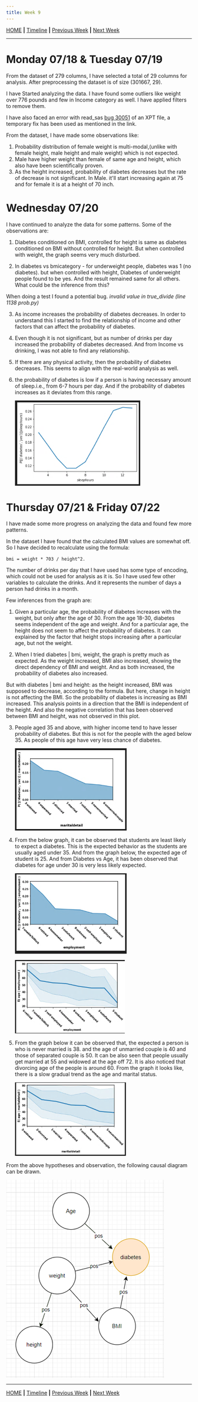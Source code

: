 ```yaml
---
title: Week 9
---
```


[HOME](https://arungaonkar.github.io/HPCC-Causality/) **|**
[Timeline](https://arungaonkar.github.io/HPCC-Causality/index.html#timeline) **|**
[Previous Week](https://arungaonkar.github.io/HPCC-Causality/week8.html) **|**
[Next Week](https://arungaonkar.github.io/HPCC-Causality/week10.html)

---

# Monday 07/18 & Tuesday 07/19

From the dataset of 279 columns, I have selected a total of 29 columns for analysis. After preprocessing the dataset is of size (301667, 29).

I have Started analyzing the data. I have found some outliers like weight over 776 pounds and few in Income category as well. I have applied filters to remove them.

I have also faced an error with read_sas [bug 30051](https://github.com/pandas-dev/pandas/issues/30051) of an XPT file, a temporary fix has been used as mentioned in the link.

From the dataset, I have made some observations like:

1. Probability distribution of female weight is multi-modal,(unlike with female height, male height and male weight) which is not expected.
2. Male have higher weight than female of same age and height, which also have been scientifically proven.
3. As the height increased, probability of diabetes decreases but the rate of decrease is not significant. In Male. it'll start increasing again at 75 and for female it is at a height of 70 inch.

# Wednesday 07/20

I have continued to analyze the data for some patterns. Some of the observations are:

1. Diabetes conditioned on BMI, controlled for height is same as diabetes conditioned on BMI without controlled for height. But when controlled with weight, the graph seems very much disturbed.

2. In diabetes vs bmicategory - for underweight people, diabetes was 1 (no diabetes). but when controlled with height, Diabetes of underweight people found to be yes. And the result remained same for all others. What could be the inference from this?

When doing a test I found a potential bug. *invalid value in true_divide (line 1138 prob.py)*

3. As income increases the probability of diabetes decreases. In order to understand this I started to find the relationship of income and other factors that can affect the probability of diabetes.

4. Even though it is not significant, but as number of drinks per day increased the probability of diabetes decreased. And from Income vs drinking, I was not able to find any relationship.

5. If there are any physical activity, then the probability of diabetes decreases. This seems to align with the real-world analysis as well.

6. the probability of diabetes is low if a person is having necessary amount of sleep.i.e., from 6-7 hours per day. And if the probability of diabetes increases as it deviates from this range.

    ![db_sleep](imgs/db_sleep.png)

# Thursday 07/21 & Friday 07/22

I have made some more progress on analyzing the data and found few more patterns.

In the dataset I have found that the calculated BMI values are somewhat off. So I have decided to recalculate using the formula:

```text
bmi = weight * 703 / height^2.
```

The number of drinks per day that I have used has some type of encoding, which could not be used for analysis as it is. So I have used few other variables to calculate the drinks. And it represents the number of days a person had drinks in a month.

Few inferences from the graph are:

1. Given a particular age, the probability of diabetes increases with the weight, but only after the age of 30. From the age 18-30, diabetes seems independent of the age and weight. And for a particular age, the height does not seem to affect the probability of diabetes. It can explained by the factor that height stops increasing after a particular age, but not the weight.

    <!-- ![db_bmicat](imgs/db_bmicat.png) -->

2. When I tried diabetes | bmi, weight, the graph is pretty much as expected. As the weight increased, BMI  also increased, showing the direct dependency of BMI and weight. And as both increased, the probability of diabetes also increased.

But with diabetes | bmi and height: as the height increased, BMI was supposed to decrease, according to the formula. But here, change in height is not affecting the BMI. So the probability of diabetes is increasing as BMI increased. This analysis points in a direction that the BMI is independent of the height. And also the negative correlation that has been observed between BMI and height, was not observed in this plot.

3. People aged 35 and above, with higher income tend to have lesser probability of diabetes. But this is not for the people with the aged below 35. As people of this age have very less chance of diabetes.

    ![db_marital](imgs/db_marital.png)

4. From the below graph, it can be observed that students are least likely to expect a diabetes. This is the expected behavior as the students are usually aged under 35. And from the graph below, the expected age of student is 25. And from Diabetes vs Age, it has been observed that diabetes for age under 30 is very less likely expected.

    ![db_employment](imgs/db_employment.png)

    ![age_employment](imgs/age_employment.png)

5. From the graph below it can be observed that, the expected a person is who is never married is 38. and the age of unmarried couple is 40 and those of separated couple is 50. It can be also seen that people usually get married at 55 and widowed at the age off 72. It is also noticed that divorcing age of the people is around 60. From the graph it looks like, there is a slow gradual trend as the age and marital status.

    ![age_marital](imgs/age_marital.png)

From the above hypotheses and observation, the following causal diagram can be drawn.

![obs1](imgs/obs1.png)

---

[HOME](https://arungaonkar.github.io/HPCC-Causality/) **|**
[Timeline](https://arungaonkar.github.io/HPCC-Causality/index.html#timeline) **|**
[Previous Week](https://arungaonkar.github.io/HPCC-Causality/week8.html) **|**
[Next Week](https://arungaonkar.github.io/HPCC-Causality/week10.html)

